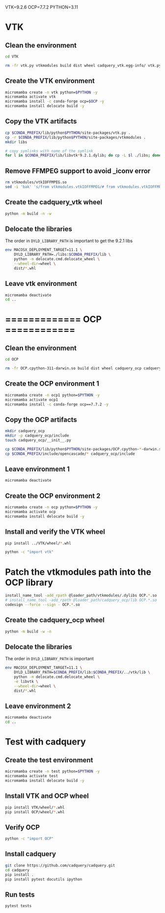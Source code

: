 VTK=9.2.6
OCP=7.7.2
PYTHON=3.11

# VTK

## Clean the environment

```bash
cd VTK

rm -fr vtk.py vtkmodules build dist wheel cadquery_vtk.egg-info/ vtk.pybak __pycache__
```

## Create the VTK environment

```bash
micromamba create -n vtk python=$PYTHON -y
micromamba activate vtk
micromamba install -c conda-forge ocp=$OCP -y
micromamba install delocate build -y
```

## Copy the VTK artifacts

```bash
cp $CONDA_PREFIX/lib/python$PYTHON/site-packages/vtk.py .
cp -r $CONDA_PREFIX/lib/python$PYTHON/site-packages/vtkmodules .
mkdir libs

# copy symlinks with name of the symlink
for l in $CONDA_PREFIX/lib/libvtk*9.2.1.dylib; do cp -L $l ./libs; done
```

## Remove FFMPEG support to avoid _iconv error

```bash
rm vtkmodules/vtkIOFFMPEG.so
sed -i 'bak' 's/from vtkmodules.vtkIOFFMPEG/# from vtkmodules.vtkIOFFMPEG/' vtk.py
```

## Create the cadquery_vtk wheel

```bash
python -m build -n -w
```

## Delocate the libraries

The order in `DYLD_LIBRARY_PATH` is important to get the 9.2.1 libs

```bash
env MACOSX_DEPLOYMENT_TARGET=11.1 \
    DYLD_LIBRARY_PATH=./libs:$CONDA_PREFIX/lib \
    python -m delocate.cmd.delocate_wheel \
    --wheel-dir=wheel \
    dist/*.whl
```

## Leave vtk environment

```bash
micromamba deactivate
cd ..
```

# ============= OCP ============

## Clean the environment

```bash
cd OCP

rm -fr OCP.cpython-311-darwin.so build dist wheel cadquery_ocp cadquery_ocp.egg-info __pycache__
```


## Create the OCP environment 1

```bash
micromamba create -n ocp1 python=$PYTHON -y
micromamba activate ocp1
micromamba install -c conda-forge ocp==7.7.2 -y
```

## Copy the OCP artifacts 

```bash
mkdir cadquery_ocp
mkdir -p cadquery_ocp/include
touch cadquery_ocp/__init__.py

cp $CONDA_PREFIX/lib/python$PYTHON/site-packages/OCP.cpython-*-darwin.so .
cp $CONDA_PREFIX/include/opencascade/* cadquery_ocp/include

```

## Leave environment 1

```bash
micromamba deactivate
```

## Create the OCP environment 2

```bash
micromamba create -n ocp python=$PYTHON -y
micromamba activate ocp
micromamba install delocate build -y
```

## Install and verify the VTK wheel

```bash
pip install ../VTK/wheel/*.whl

python -c "import vtk"
```

# Patch the vtkmodules path into the OCP library

```bash
install_name_tool -add_rpath @loader_path/vtkmodules/.dylibs OCP.*.so
# install_name_tool -add_rpath @loader_path/cadquery_ocp/lib OCP.*.so
codesign --force --sign - OCP.*.so
```

## Create the cadquery_ocp wheel

```bash
python -m build -w -n
```

## Delocate the libraries

The order in `DYLD_LIBRARY_PATH` is important

```bash
env MACOSX_DEPLOYMENT_TARGET=11.1 \
    DYLD_LIBRARY_PATH=$CONDA_PREFIX/lib:$CONDA_PREFIX/../vtk/lib \
    python -m delocate.cmd.delocate_wheel \
    -e libvtk \
    --wheel-dir=wheel \
    dist/*.whl

```

## Leave environment 2

```bash
micromamba deactivate
cd ..
```

# Test with cadquery

## Create the test environment

```bash
micromamba create -n test python=$PYTHON -y
micromamba activate test
micromamba install delocate build -y
```

## Install VTK and OCP wheel

```bash
pip install VTK/wheel/*.whl
pip install OCP/wheel/*.whl
```

## Verify OCP

```bash
python -c "import OCP"
```

## Install cadquery

```bash
git clone https://github.com/cadquery/cadquery.git
cd cadquery
pip install .
pip install pytest docutils ipython
```

## Run tests

```bash
pytest tests
```